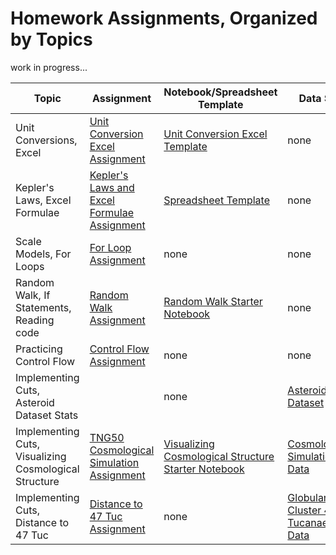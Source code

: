 # Homework Assignments, Organized by Topics

work in progress...


| Topic | Assignment | Notebook/Spreadsheet Template | Data Set |
|-------|------------|----------|----------|
| Unit Conversions, Excel | [Unit Conversion Excel Assignment](../ProgrammingHomework/UnitConversionsExcel/HW_UnitConversions.pdf) | [Unit Conversion Excel Template](../ProgrammingHomework/UnitConversionsExcel/UnitConversionTemplate.xlsx) | none |
| Kepler's Laws, Excel Formulae | [Kepler's Laws and Excel Formulae Assignment](../ProgrammingHomework/ExcelFormulaeKeplersLaws/HW_KeplerExcel.pdf) | [Spreadsheet Template](../ProgrammingHomework/ExcelFormulaeKeplersLaws/Trappist1_template.xlsx) | none |
| Scale Models, For Loops | [For Loop Assignment](../ProgrammingHomework/ForLoopScaleModel/HW_forLoopScaleModel.pdf) | none | none |
| Random Walk, If Statements, Reading code | [Random Walk Assignment](../ProgrammingHomework/RandomWalk/IfElseHomework.pdf) | [Random Walk Starter Notebook](https://www.kaggle.com/code/austinhinkel/phy255-randomwalk) | none |
| Practicing Control Flow | [Control Flow Assignment](../ProgrammingHomework/ControlFlow/HW_controlFlow.pdf) | none | none |
| Implementing Cuts, Asteroid Dataset Stats | []() | none | [Asteroid Dataset](https://www.kaggle.com/datasets/austinhinkel/asteroid-orbital-elements-and-near-earth-object-tag) |
| Implementing Cuts, Visualizing Cosmological Structure | [TNG50 Cosmological Simulation Assignment](../ProgrammingHomework/CutsAndDataViz1_TNG50Simulation/HW_dataVizAndCuts_I.pdf) | [Visualizing Cosmological Structure Starter Notebook](https://www.kaggle.com/code/austinhinkel/gettingstartedwithtng50data) | [Cosmological Simulation Data](https://www.kaggle.com/datasets/austinhinkel/cosmology-simulation-data-from-illustris-tng-50) |
| Implementing Cuts, Distance to 47 Tuc | [Distance to 47 Tuc Assignment](../ProgrammingHomework/CutsAndDataViz2_47TucGlobularCluster/HW_dataVizAndCuts_II.pdf) | none | [Globular Cluster 47 Tucanae Data](https://www.kaggle.com/datasets/austinhinkel/47tuc-globular-cluster-line-of-sight-rand-subset) |
